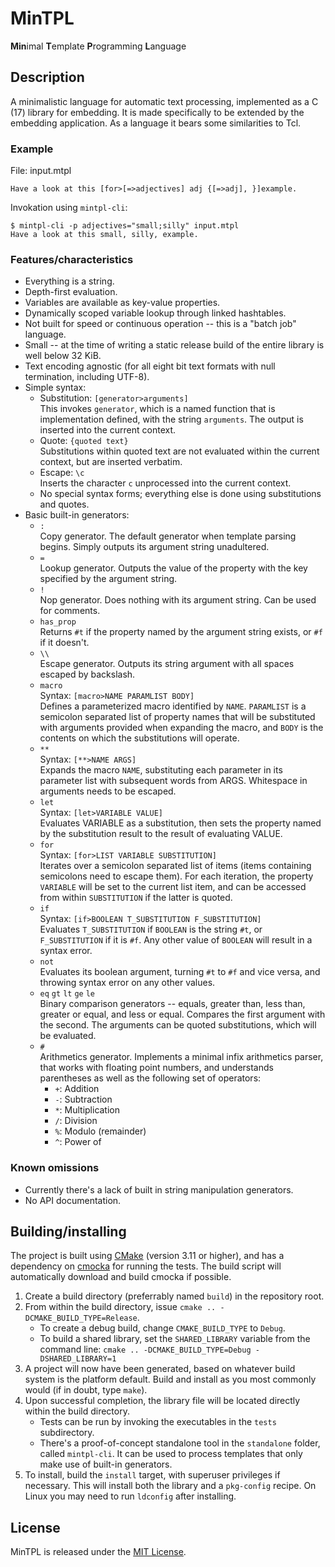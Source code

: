 # MinTPL
**Min**imal **T**emplate **P**rogramming **L**anguage

## Description
A minimalistic language for automatic text processing, implemented as a C (17)
library for embedding. It is made specifically to be extended by the embedding
application. As a language it bears some similarities to Tcl.

### Example
File: input.mtpl
```
Have a look at this [for>[=>adjectives] adj {[=>adj], }]example.
```
Invokation using `mintpl-cli`:
```
$ mintpl-cli -p adjectives="small;silly" input.mtpl
Have a look at this small, silly, example.
```

### Features/characteristics

- Everything is a string.
- Depth-first evaluation.
- Variables are available as key-value properties.
- Dynamically scoped variable lookup through linked hashtables. 
- Not built for speed or continuous operation -- this is a "batch job" language.
- Small -- at the time of writing a static release build of the entire library
  is well below 32 KiB.
- Text encoding agnostic (for all eight bit text formats with null termination,
  including UTF-8).
- Simple syntax:
  - Substitution: `[generator>arguments]`  
    This invokes `generator`, which is a named function that is implementation
    defined, with the string `arguments`. The output is inserted into the
    current context.
  - Quote: `{quoted text}`  
    Substitutions within quoted text are not evaluated within the current
    context, but are inserted verbatim.
  - Escape: `\c`  
    Inserts the character `c` unprocessed into the current context.
  - No special syntax forms; everything else is done using substitutions and
    quotes.
- Basic built-in generators:
  - `:`  
    Copy generator. The default generator when template parsing begins. Simply
    outputs its argument string unadultered.
  - `=`  
    Lookup generator. Outputs the value of the property with the key specified
    by the argument string.
  - `!`  
    Nop generator. Does nothing with its argument string. Can be used for
    comments.
  - `has_prop`  
    Returns `#t` if the property named by the argument string exists, or `#f` if
    it doesn't.
  - `\\`  
    Escape generator. Outputs its string argument with all spaces escaped by
    backslash.
  - `macro`  
    Syntax: `[macro>NAME PARAMLIST BODY]`  
    Defines a parameterized macro identified by `NAME`. `PARAMLIST` is a
    semicolon separated list of property names that will be substituted with
    arguments provided when expanding the macro, and `BODY` is the contents on
    which the substitutions will operate.
  - `**`  
    Syntax: `[**>NAME ARGS]`  
    Expands the macro `NAME`, substituting each parameter in its parameter list
    with subsequent words from ARGS. Whitespace in arguments needs to be
    escaped.
  - `let`  
    Syntax: `[let>VARIABLE VALUE]`  
    Evaluates VARIABLE as a substitution, then sets the property named by the
    substitution result to the result of evaluating VALUE.
  - `for`  
    Syntax: `[for>LIST VARIABLE SUBSTITUTION]`  
    Iterates over a semicolon separated list of items (items containing
    semicolons need to escape them). For each iteration, the property `VARIABLE`
    will be set to the current list item, and can be accessed from within
    `SUBSTITUTION` if the latter is quoted.
  - `if`  
    Syntax: `[if>BOOLEAN T_SUBSTITUTION F_SUBSTITUTION]`  
    Evaluates `T_SUBSTITUTION` if `BOOLEAN` is the string `#t`, or
    `F_SUBSTITUTION` if it is `#f`. Any other value of `BOOLEAN` will result in
    a syntax error.
  - `not`  
    Evaluates its boolean argument, turning `#t` to `#f` and vice versa, and
    throwing syntax error on any other values.
  - `eq` `gt` `lt` `ge` `le`  
    Binary comparison generators -- equals, greater than, less than, greater or
    equal, and less or equal. Compares the first argument with the second. The
    arguments can be quoted substitutions, which will be evaluated.
  - `#`  
    Arithmetics generator. Implements a minimal infix arithmetics parser, that
    works with floating point numbers, and understands parentheses as well as
    the following set of operators:
    - `+`: Addition
    - `-`: Subtraction
    - `*`: Multiplication
    - `/`: Division
    - `%`: Modulo (remainder)
    - `^`: Power of

### Known omissions

- Currently there's a lack of built in string manipulation generators.
- No API documentation.

## Building/installing

The project is built using [CMake](https://cmake.org) (version 3.11 or higher),
and has a dependency on [cmocka](https://cmocka.org) for running the tests. The
build script will automatically download and build cmocka if possible.

1. Create a build directory (preferrably named `build`) in the repository root.
2. From within the build directory, issue `cmake .. -DCMAKE_BUILD_TYPE=Release`.
   - To create a debug build, change `CMAKE_BUILD_TYPE` to `Debug`.
   - To build a shared library, set the `SHARED_LIBRARY` variable from the
     command line: `cmake .. -DCMAKE_BUILD_TYPE=Debug -DSHARED_LIBRARY=1`
3. A project will now have been generated, based on whatever build system is the
   platform default. Build and install as you most commonly would (if in doubt,
   type `make`).
4. Upon successful completion, the library file will be located directly within
   the build directory.
   - Tests can be run by invoking the executables in the `tests` subdirectory.
   - There's a proof-of-concept standalone tool in the `standalone` folder,
     called `mintpl-cli`. It can be used to process templates that only make use
     of built-in generators.
5. To install, build the `install` target, with superuser privileges if
   necessary. This will install both the library and a `pkg-config` recipe. On
   Linux you may need to run `ldconfig` after installing.

## License

MinTPL is released under the [MIT License](LICENSE).

